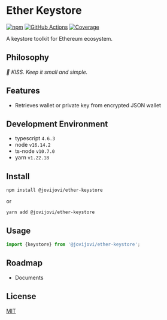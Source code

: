 # Ether Keystore

[![npm](https://img.shields.io/npm/v/@jovijovi/ether-keystore.svg)](https://www.npmjs.com/package/@jovijovi/ether-keystore)
[![GitHub Actions](https://github.com/jovijovi/ether-keystore/workflows/Test/badge.svg)](https://github.com/jovijovi/ether-keystore)
[![Coverage](https://img.shields.io/codecov/c/github/jovijovi/ether-keystore?label=\&logo=codecov\&logoColor=fff)](https://codecov.io/gh/jovijovi/ether-keystore)

A keystore toolkit for Ethereum ecosystem.

## Philosophy

*:kiss: KISS. Keep it small and simple.*

## Features

- Retrieves wallet or private key from encrypted JSON wallet

## Development Environment

- typescript `4.6.3`
- node `v16.14.2`
- ts-node `v10.7.0`
- yarn `v1.22.18`

## Install

```shell
npm install @jovijovi/ether-keystore
```

or

```shell
yarn add @jovijovi/ether-keystore
```

## Usage

```typescript
import {keystore} from '@jovijovi/ether-keystore';
```

## Roadmap

- Documents

## License

[MIT](LICENSE)

